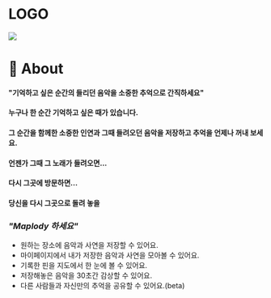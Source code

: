 # LOGO
![](https://user-images.githubusercontent.com/83294139/140943660-2a7a4fc3-7474-4052-9ab9-f68f762f92b5.png)

# 🌸 About
#### **"기억하고 싶은 순간의 들리던 음악을 소중한 추억으로 간직하세요"**
#### 누구나 한 순간 기억하고 싶은 때가 있습니다.
#### 그 순간을 함께한 소중한 인연과 그때 들려오던 음악을 저장하고 추억을 언제나 꺼내 보세요.
#### 언젠가 그때 그 노래가 들려오면... 
#### 다시 그곳에 방문하면...
#### 당신을 다시 그곳으로 돌려 놓을
### *"Maplody 하세요"*
- 원하는 장소에 음악과 사연을 저장할 수 있어요.
- 마이페이지에서 내가 저장한 음악과 사연을 모아볼 수 있어요.
- 기록한 핀을 지도에서 한 눈에 볼 수 있어요.
- 저장해놓은 음악을 30초간 감상할 수 있어요.
- 다른 사람들과 자신만의 추억을 공유할 수 있어요.(beta)
